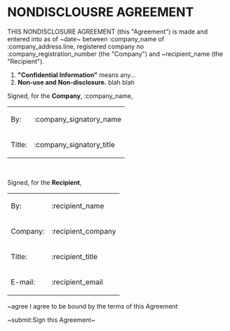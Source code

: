 # NONDISCLOUSRE AGREEMENT
THIS NONDISCLOSURE AGREEMENT (this "Agreement") is made and entered into as of ~date~ between :company_name of :company_address.line, registered company no :company_registration_number (the "Company") and ~recipient_name (the "Recipient").

1. __"Confidential Information"__ means any...
2. __Non-use and Non-disclosure.__ blah blah

Signed, for the __Company__, :company_name, 

<table>
<tr>
<td>

By: 

</td>
<td class="bold">

:company_signatory_name

</td>
</tr>
<tr>
<td>

Title:

</td>
<td class="bold">

:company_signatory_title

</td>
</tr>
</table>

&nbsp;

Signed, for the __Recipient__, 

<table>
<tr>
<td>

By: 

</td>
<td class="bold">

:recipient_name

</td>
</tr>
<tr>
<td>

Company:

</td>
<td class="bold">

:recipient_company

</td>
</tr>
<tr>
<td>

Title:

</td>
<td class="bold">

:recipient_title

</td>
</tr>
<tr>
<td>

E-mail:

</td>
<td class="bold">

:recipient_email

</td>
</tr>
</table>

~agree I agree to be bound by the terms of this Agreement

~submit:Sign this Agreement~